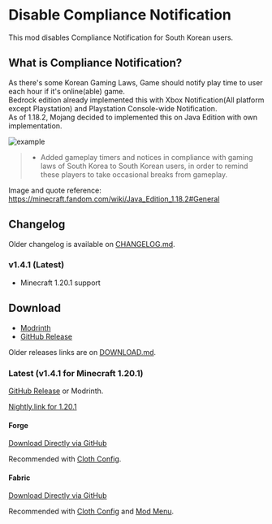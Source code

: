 # Disable Compliance Notification

This mod disables Compliance Notification for South Korean users.

## What is Compliance Notification?

As there's some Korean Gaming Laws, Game should notify play time to user each hour if it's online(able) game.\
Bedrock edition already implemented this with Xbox Notification(All platform except Playstation) and Playstation
Console-wide Notification.\
As of 1.18.2, Mojang decided to implemented this on Java Edition with own implementation.

![example](https://static.wikia.nocookie.net/minecraft_gamepedia/images/a/ac/Regional_compliancies_notification_1_hour.png)

> - Added gameplay timers and notices in compliance with gaming laws of South Korea to South Korean users, in order to
    remind these players to take occasional breaks from gameplay.

Image and quote reference: https://minecraft.fandom.com/wiki/Java_Edition_1.18.2#General

## Changelog

Older changelog is available on [CHANGELOG.md](./CHANGELOG.md).

### v1.4.1 (Latest)

- Minecraft 1.20.1 support
## Download

- [Modrinth](https://modrinth.com/mod/disable-compliance-notification)
- [GitHub Release](https://github.com/MPThLee/DisableComplianceNotification/releases/)

Older releases links are on [DOWNLOAD.md](./DOWNLOAD.md).

### Latest (v1.4.1 for Minecraft 1.20.1)

[GitHub Release](https://github.com/MPThLee/DisableComplianceNotification/releases/tag/v1.4.1) or Modrinth.

[Nightly.link for 1.20.1](https://nightly.link/MPThLee/DisableComplianceNotification/workflows/build/mc1.20.1)

#### Forge

[Download Directly via GitHub](https://github.com/MPThLee/DisableComplianceNotification/releases/download/v1.4.1/disable_compliance_notification-v1.4.1+forge-1.20.1.jar)

Recommended with [Cloth Config](https://modrinth.com/mod/cloth-config).

#### Fabric

[Download Directly via GitHub](https://github.com/MPThLee/DisableComplianceNotification/releases/download/v1.4.1/disable_compliance_notification-v1.4.1+fabric-1.20.1.jar)

Recommended with [Cloth Config](https://modrinth.com/mod/cloth-config) and [Mod Menu](https://modrinth.com/mod/modmenu).
